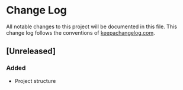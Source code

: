 # Change Log
All notable changes to this project will be documented in this file.
This change log follows the conventions of [keepachangelog.com](http://keepachangelog.com/).

<!-- types: Added, Changed, Removed, Fixed -->

## [Unreleased]

<!-- ## [0.1.1] - 2016-??-?? -->
<!-- ## 0.1.0 - 2016-09-04 -->
### Added
- Project structure

<!-- [Unreleased]: https://github.com/mastersign/pencil/compare/0.1.0...HEAD -->
<!-- [0.1.1]: https://github.com/mastersign/pencil/compare/0.1.0...0.1.1 -->
